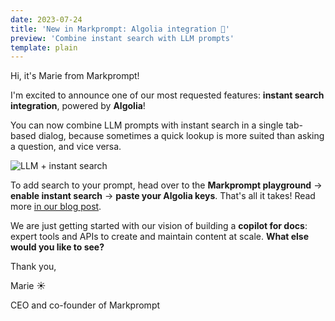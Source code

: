 ```yaml
---
date: 2023-07-24
title: 'New in Markprompt: Algolia integration 🔎'
preview: 'Combine instant search with LLM prompts'
template: plain
---
```


Hi, it's Marie from Markprompt!

I'm excited to announce one of our most requested features: **instant search integration**, powered by **Algolia**!

You can now combine LLM prompts with instant search in a single tab-based dialog, because sometimes a quick lookup is more suited than asking a question, and vice versa.

![LLM + instant search](https://res.cloudinary.com/djp21wtxm/image/upload/v1689863941/i1280x832-akCka5S9wTLn_y8s4sa.png)

To add search to your prompt, head over to the **Markprompt playground** → **enable instant search** → **paste your Algolia keys**. That's all it takes! Read more [in our blog post](https://markprompt.com/blog/algolia).

We are just getting started with our vision of building a **copilot for docs**: expert tools and APIs to create and maintain content at scale. **What else would you like to see?**

Thank you,

Marie ☀️

CEO and co-founder of Markprompt
